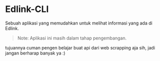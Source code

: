 # Edlink-CLI

Sebuah aplikasi yang memudahkan untuk melihat informasi yang ada di Edlink.

> Note: Aplikasi ini masih dalam tahap pengembangan.

tujuannya cuman pengen belajar buat api dari web scrapping aja sih, jadi jangan berharap banyak ya :)